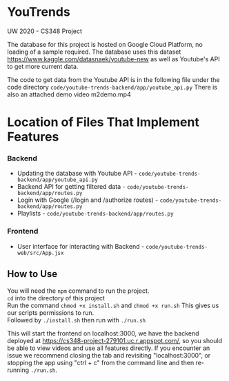 # YouTrends
UW 2020 - CS348 Project

The database for this project is hosted on Google Cloud Platform, no loading of a sample required.
The database uses this dataset https://www.kaggle.com/datasnaek/youtube-new as well as Youtube's API to get more current data.

The code to get data from the Youtube API is in the following file under the code directory `code/youtube-trends-backend/app/youtube_api.py`
There is also an attached demo video m2demo.mp4

# Location of Files That Implement Features
### Backend
- Updating the database with Youtube API - `code/youtube-trends-backend/app/youtube_api.py`
- Backend API for getting filtered data - `code/youtube-trends-backend/app/routes.py`
- Login with Google (/login and /authorize routes) - `code/youtube-trends-backend/app/routes.py` 
- Playlists - `code/youtube-trends-backend/app/routes.py` 

### Frontend
- User interface for interacting with Backend - `code/youtube-trends-web/src/App.jsx`

## How to Use
You will need the `npm` command to run the project.
<br/>
`cd` into the directory of this project
<br/>
Run the command `chmod +x install.sh` and `chmod +x run.sh`
This gives us our scripts permissions to run.
<br/>
Followed by `./install.sh`
then run with `./run.sh`

This will start the frontend on localhost:3000, we have the backend deployed at https://cs348-project-279101.uc.r.appspot.com/, so you should be able to view videos and use all features directly. If you encounter an issue we recommend closing the tab and revisiting "localhost:3000", or stopping the app using "ctrl + c" from the command line and then re-running `./run.sh`.

